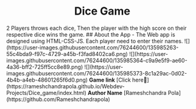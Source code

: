 <h1 align="center"> Dice Game</h1>
2 Players throws each dice, Then the player with the high score on their respective dice wins the game.
## About the App
- The Web app is designed using HTML-CSS-JS. Each player need to enter their names.
![](https://user-images.githubusercontent.com/76244600/135985263-55c4bda9-f97c-4729-a45b-f3fad8402ca6.png)
![](https://user-images.githubusercontent.com/76244600/135985364-c9a9e5f9-ae60-4a36-bff2-725ff5cc8e89.png)
![](https://user-images.githubusercontent.com/76244600/135985373-8c1a29ac-0d02-4b4b-a4eb-48601265f6d0.png)
<b>Game link</b> [Click here🎉](https://rameshchandrapola.github.io/Webdev-Projects/Dice_game/index.html)
<b>Author Name</b> [Rameshchandra Pola](https://github.com/Rameshchandrapola)


